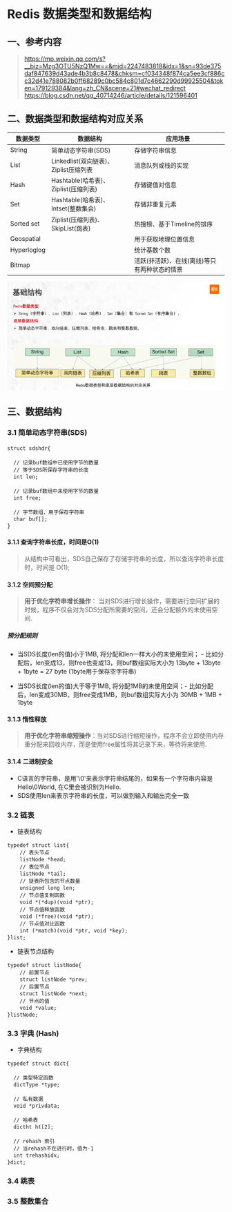 # Redis 数据类型和数据结构

## 一、参考内容
> https://mp.weixin.qq.com/s?__biz=Mzg3OTU5NzQ1Mw==&mid=2247483818&idx=1&sn=93de375daf847639d43ade4b3b8c8478&chksm=cf034348f874ca5ee3cf886cc32d41e788082b0ff68289c0bc584c801d7c4662290d99925504&token=179129384&lang=zh_CN&scene=21#wechat_redirect
> https://blog.csdn.net/qq_40714246/article/details/121596401

## 二、数据类型和数据结构对应关系
| 数据类型 | 数据结构 | 应用场景 |
| ------- | ------- | ------- |
| String  | 简单动态字符串(SDS)|	存储字符串信息 |
| List    | Linkedlist(双向链表)、Ziplist压缩列表 | 消息队列或栈的实现 |
| Hash    | Hashtable(哈希表)、Ziplist(压缩列表)  | 存储键值对信息     |
| Set     | Hashtable(哈希表)、Intset(整数集合)   | 存储非重复元素    |
| Sorted set    | Ziplist(压缩列表)、SkipList(跳表)     | 热搜榜、基于Timeline的排序 |
| Geospatial  |	|	用于获取地理位置信息 |
| Hyperloglog | |	统计基数个数        |
| Bitmap      | | 	活跃(非活跃)、在线(离线)等只有两种状态的情景 |

![img.png](imgs/数据类型和数据结构.png)

## 三、数据结构

### 3.1 简单动态字符串(SDS)
```
struct sdshdr{
  
  // 记录buf数组中已使用字节的数量
  // 等于SDS所保存字符串的长度
  int len;
  
  // 记录buf数组中未使用字节的数量
  int free;
  
  // 字节数组，用于保存字符串
  char buf[];
}
```
#### 3.1.1 查询字符串长度，时间是O(1)
> 从结构中可看出，SDS自己保存了存储字符串的长度，所以查询字符串长度时，时间是 O(1);

#### 3.1.2 空间预分配
> **用于优化字符串增长操作**： 当对SDS进行增长操作，需要进行空间扩展的时候，程序不仅会对为SDS分配所需要的空间，还会分配额外的未使用空间.

##### 预分配规则
* 当SDS长度(len的值)小于1MB, 将分配和len一样大小的未使用空间； - 比如分配后，len变成13，则free也变成13，则buf数组实际大小为 13byte + 13byte + 1byte = 27 byte (1byte用于保存空字符串)

* 当SDS长度(len的值)大于等于1MB, 将分配1MB的未使用空间；- 比如分配后，len变成30MB，则free变成1MB，则buf数组实际大小为 30MB + 1MB + 1byte

#### 3.1.3 惰性释放
> **用于优化字符串缩短操作**：当对SDS进行缩短操作，程序不会立即使用内存重分配来回收内存，而是使用free属性将其记录下来，等待将来使用.

#### 3.1.4 二进制安全
* C语言的字符串，是用'\0'来表示字符串结尾的，如果有一个字符串内容是 Hello\0World, 在C里会被识别为Hello.  
* SDS使用len来表示字符串的长度，可以做到输入和输出完全一致

### 3.2 链表

* 链表结构
```
typedef struct list{
    // 表头节点
    listNode *head;
    // 表位节点
    listNode *tail;
    // 链表所包含的节点数量
    unsigned long len;
    // 节点值复制函数
    void *(*dup)(void *ptr);
    // 节点值释放函数
    void (*free)(void *ptr);
    // 节点值对比函数
    int (*match)(void *ptr, void *key);
}list;
```

* 链表节点结构
```
typedef struct listNode{
    // 前置节点
    struct listNode *prev;
    // 后置节点
    struct listNode *next;
    // 节点的值
    void *value;
}listNode;
```

### 3.3 字典 (Hash)
* 字典结构
```
typedef struct dict{
 
  // 类型特定函数
  dictType *type;
  
  // 私有数据
  void *privdata;
  
  // 哈希表
  dictht ht[2];
  
  // rehash 索引
  // 当rehash不在进行时，值为-1
  int trehashidx;
}dict;
```

### 3.4 跳表

### 3.5 整数集合
